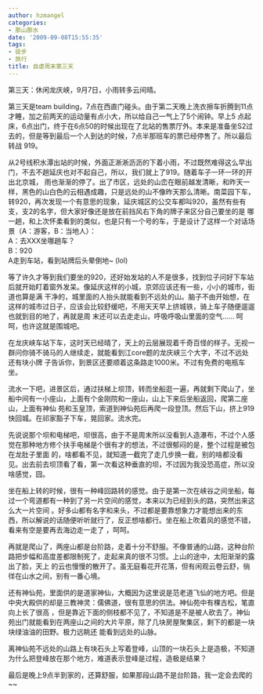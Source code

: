```yaml
---
author: hzmangel
categories:
- 那山那水
date: '2009-09-08T15:55:35'
tags:
- 徒步
- 旅行
title: 自虐周末第三天
---
```

第三天：休闲龙庆峡，9月7日，小雨转多云间晴。

第三天是team building，7点在西直门碰头。由于第二天晚上洗衣擦车折腾到11点才睡，加之前两天的运动量有点小大，所以给自己一气上了5个闹钟。早上5
点起床，6点出门，终于在6点50的时候出现在了北站的售票厅外。本来是准备坐S2过去的，但是等到最后一个人到达的时候，7点半那班车的票已经停售了。所以最后转战
919。

从2号线积水潭出站的时候，外面正淅淅沥沥的下着小雨，不过既然难得这么早出门，不去不趟延庆也对不起自己，所以，我们就上了919。随着车子一环一环的开出北京城，
雨也渐渐的停了。出了市区，远处的山峦在眼前越发清晰，和昨天一样，黑色的山白色的云相遇成趣，只是远处的山不像昨天那么清晰。<!--more-->南菜园下车，转920，再次发现一个有意思的现象，延庆城区的公交车都叫920，虽然有些有支，支2的名字，但大家好像还是放在前挡风右下角的牌子来区分自己要坐的是
哪一趟，和上次怀柔看到的类似，也是只有一个号的车，于是设计了这样一个对话场景（A：游客，B：当地人）：  
A：去XXX坐哪趟车？  
B：920  
A走到车站，看到站牌后头晕倒地~ (lol)

等了许久才等到我们要坐的920，还好始发站的人不是很多，找到位子问好下车站后就开始盯着窗外发呆。像延庆这样的小城，京郊应该还有一些，小小的城市，街道也算是满
干净的，城里面的人抬头就能看到不远处的山。脑子不由开始想，在这样的城市过日子，应该会比较舒缓吧，不用天天早上挤城铁，骑上车子随便遛遛也就到目的地了，再就是周
末还可以去走走山，呼吸呼吸山里面的空气…… 呵呵，也许这就是围城吧。

在龙庆峡车站下车，这时天已经晴了，天上的云层展现着千奇百怪的样子。无视一群问你骑不骑马的人继续走，就能看到江core题的龙庆峡三个大字，不过不远处还有块小牌
子告诉你，到景区还要顺着这条路走1000米。不过有免费的电瓶车坐。

流水一下吧，进景区后，通过扶梯上坝顶，转而坐船逛一遍，再就剩下爬山了，坐船中间有一小座山，上面有个金刚院和一座山，山上下来后坐船返回，爬第二座山，上面有神仙
苑和玉皇顶，索道到神仙苑后再爬一段登顶。然后下山，挤上919快回城。在祁家豁子下车，晃回家。流水完。

先说说那个坝和电梯吧，坝很高，由于不是周末所以没看到人造瀑布，不过个人感觉在那种地方修个扶手电梯是个很有才的想法，不过很郁闷的是，整个过程是被包在龙肚子里面
的，啥都看不见，就知道一截完了走几步换一截，别的啥都没看见。出去前去坝顶看了看，第一次看这种垂直的坝，不过因为我没恐高症，所以没啥感觉，囧。

坐在船上转的时候，很有一种峰回路转的感觉。由于是第一次在峡谷之间坐船，每过一个弯道都有一种到了另一片空间的感觉，本来以为已经到头的路，突然出来这么大一片空间
。好多山都有名字和来头，不过都是要靠想象力才能想出来的东西，所以解说的话随便听听就行了，反正想啥都行。坐在船上吹着风的感觉不错，看来有空是要再去海边走一走了
，呵呵。

再就是爬山了，两座山都是台阶路，走着十分不舒服。不像普通的山路，这种台阶路把步幅和高度差都限制死了，走起来真的很不习惯。上山的途中，太阳渐渐的露出了脸，天上
的云也慢慢的散开了。虽无庭看花开花落，但有闲观云卷云舒，徜徉在山水之间，别有一番心境。

还有神仙苑，里面供的是道家神仙，大概因为这里说是范老道飞仙的地方吧。但是中央大殿供的却是三教神灵：儒佛道，很有意思的供法。神仙苑中有棵古松，笔直向上长了很高
，但是靠近下面的侧枝都不见了，不知道是不是被人砍去了。神仙苑出门就能看到在两座山之间的大片平原，除了几块房屋聚集区，剩下的都是一块块绿油油的田野。极力远眺还
能看到远处的山脉。

离神仙苑不远处的山路上有块石头上写着登峰，山顶的一块石头上是造极，不知道为什么把登峰放在那个地方，难道表示登峰是过程，造极是结果？

最后是晚上9点半到家的，还算舒服，如果那段山路不是台阶路，我一定会去爬的~~